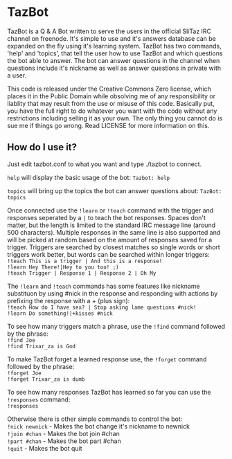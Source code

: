 TazBot
======

TazBot is a Q & A Bot written to serve the users in the official SliTaz IRC channel on freenode.
It's simple to use and it's answers database can be expanded on the fly using it's learning system.
TazBot has two commands, 'help' and 'topics', that tell the user how to use TazBot and which questions the bot able to answer. The bot can answer questions in the channel when questions include it's nickname as well as answer questions in private with a user.

This code is released under the Creative Commons Zero license, which places it in the Public Domain while obsolving me of any responsibility or liablity that may result from the use or misuse of this code. Basically put, you have the full right to do whatever you want with the code without any restrictions including selling it as your own. The only thing you cannot do is sue me if things go wrong. Read LICENSE for more information on this.


How do I use it?
----------------
Just edit tazbot.conf to what you want and type ./tazbot to connect.

`help` will display the basic usage of the bot:
`Tazbot: help`

`topics` will bring up the topics the bot can answer questions about:
`TazBot: topics`

Once connected use the `!learn` or `!teach` command with the trigger and responses seperated by a `|` to teach the bot responses. Spaces don't matter, but the length is limited to the standard IRC message line (around 500 characters). Multiple responses in the same line is also supported and will be picked at random based on the amount of responses saved for a trigger.
Triggers are searched by closest matches so single words or short triggers work better, but words can be searched within longer triggers:  
`!teach This is a trigger | And this is a response!`  
`!learn Hey There!|Hey to you too! ;)`  
`!teach Trigger | Response 1 | Response 2 | Oh My`

The `!learn` and `!teach` commands has some features like nickname substituon by using #nick in the response and responding with actions by prefixing the response with a + (plus sign):  
`!teach How do I have sex? | Stop asking lame questions #nick!`  
`!learn Do something!|+kisses #nick`

To see how many triggers match a phrase, use the `!find` command followed by the phrase:  
`!find Joe`  
`!find Trixar_za is God`

To make TazBot forget a learned response use, the `!forget` command followed by the phrase:  
`!forget Joe`  
`!forget Trixar_za is dumb`

To see how many responses TazBot has learned so far you can use the `!responses` command:  
`!responses`

Otherwise there is other simple commands to control the bot:  
`!nick newnick` - Makes the bot change it's nickname to newnick  
`!join #chan` - Makes the bot join #chan  
`!part #chan` - Makes the bot part #chan  
`!quit` - Makes the bot quit